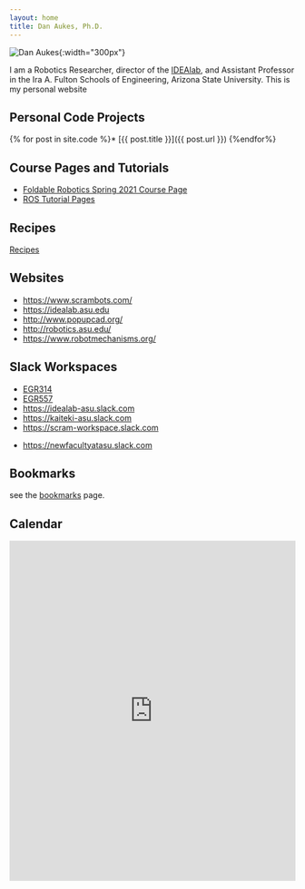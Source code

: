 ```yaml
---
layout: home
title: Dan Aukes, Ph.D.
---
```


![Dan Aukes]({{site.baseurl}}/assets/danaukes.jpg){:width="300px"}

I am a Robotics Researcher, director of the [IDEAlab](http://idealab.asu.edu), and Assistant Professor in the Ira A. Fulton Schools of Engineering, Arizona State University.  This is my personal website 


## Personal Code Projects

{% for post in site.code %}* [{{ post.title }}]({{ post.url }})
{%endfor%}

## Course Pages and Tutorials

* [Foldable Robotics Spring 2021 Course Page](https://egr557.github.io)
* [ROS Tutorial Pages](project_ros_tutorial/)

## Recipes

[Recipes]({{site.baseurl}}/recipes)

## Websites

* <https://www.scrambots.com/>
* <https://idealab.asu.edu>
* <http://www.popupcad.org/>
* <http://robotics.asu.edu/>
* <https://www.robotmechanisms.org/>

<!--## Twitter
* [danaukes](https://twitter.com/danaukes)
* [popupCAD](https://twitter.com/popupcad)
* [idealab](https://twitter.com/idealabasu)
* [dave the kangaroo](https://twitter.com/davethekangaroo)
* [scrambots](https://twitter.com/scrambots)
-->

## Slack Workspaces

* [EGR314](https://asu-2211-egr314-15063.slack.com)
* [EGR557](https://asu-2211-egr557-30967.slack.com)
* <https://idealab-asu.slack.com>
* <https://kaiteki-asu.slack.com>
* <https://scram-workspace.slack.com>
<!--* [EGR304](https://asu-2207-egr304-76246.slack.com)-->
* <https://newfacultyatasu.slack.com>


## Bookmarks

see the [bookmarks]({{site.baseurl}}/bookmarks) page.

## Calendar

<div class="embed-responsive embed-responsive-16by9">
<iframe src="https://calendar.google.com/calendar/embed?height=600&amp;wkst=1&amp;bgcolor=%23ffffff&amp;ctz=America%2FPhoenix&amp;src=ZGFuYXVrZXNAZ21haWwuY29t&amp;src=bTBmaGZicTkxZmpsYjdwMHBkZGQ2bjFnc2NAZ3JvdXAuY2FsZW5kYXIuZ29vZ2xlLmNvbQ&amp;src=YXN1LmVkdV9iaTV0MDVvbTg0amx0NDN1cGhmc2RscHRwMEBncm91cC5jYWxlbmRhci5nb29nbGUuY29t&amp;src=OGkxM2k1ZnZmNGVsaGR2Z3U5dDA5Y2piZzBAZ3JvdXAuY2FsZW5kYXIuZ29vZ2xlLmNvbQ&amp;src=dGpqYXRwMWJsZTVoMzk3Y2VjY3JnYW1jYjRAZ3JvdXAuY2FsZW5kYXIuZ29vZ2xlLmNvbQ&amp;src=czZscDYyZmp2cHR1Nm45YzhuN3Zlc2djMjhAZ3JvdXAuY2FsZW5kYXIuZ29vZ2xlLmNvbQ&amp;src=ZGF1a2VzQGFzdS5lZHU&amp;color=%23F09300&amp;color=%234285F4&amp;color=%23795548&amp;color=%23D50000&amp;color=%23C0CA33&amp;color=%239E69AF&amp;color=%23F09300&amp;showTitle=0" style="border-width:0" width="100%" height="600" frameborder="0" scrolling="no"></iframe></div>

